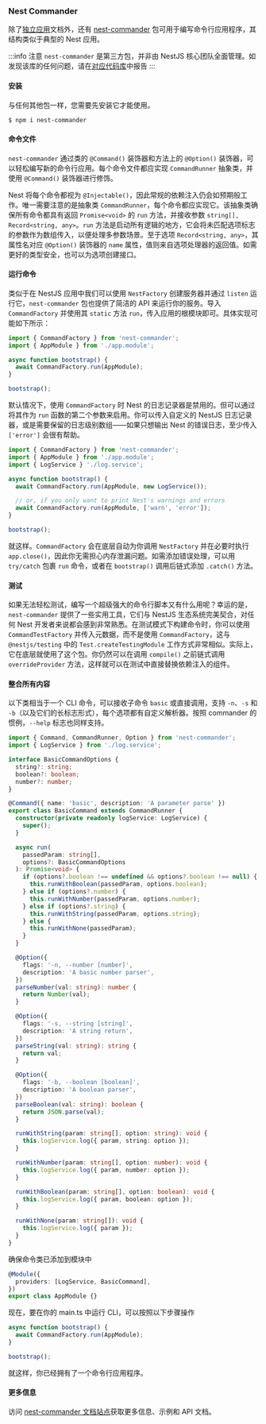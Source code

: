 ### Nest Commander

除了[独立应用](/standalone-applications)文档外，还有 [nest-commander](https://jmcdo29.github.io/nest-commander) 包可用于编写命令行应用程序，其结构类似于典型的 Nest 应用。

:::info 注意
`nest-commander` 是第三方包，并非由 NestJS 核心团队全面管理。如发现该库的任何问题，请在[对应代码库](https://github.com/jmcdo29/nest-commander/issues/new/choose)中报告
:::


#### 安装

与任何其他包一样，您需要先安装它才能使用。

```bash
$ npm i nest-commander
```

#### 命令文件

`nest-commander` 通过类的 `@Command()` 装饰器和方法上的 `@Option()` 装饰器，可以轻松编写新的命令行应用。每个命令文件都应实现 `CommandRunner` 抽象类，并使用 `@Command()` 装饰器进行修饰。

Nest 将每个命令都视为 `@Injectable()`，因此常规的依赖注入仍会如预期般工作。唯一需要注意的是抽象类 `CommandRunner`，每个命令都应实现它。该抽象类确保所有命令都具有返回 `Promise<void>` 的 `run` 方法，并接收参数 `string[], Record<string, any>`。`run` 方法是启动所有逻辑的地方，它会将未匹配选项标志的参数作为数组传入，以便处理多参数场景。至于选项 `Record<string, any>`，其属性名对应 `@Option()` 装饰器的 `name` 属性，值则来自选项处理器的返回值。如需更好的类型安全，也可以为选项创建接口。

#### 运行命令

类似于在 NestJS 应用中我们可以使用 `NestFactory` 创建服务器并通过 `listen` 运行它，`nest-commander` 包也提供了简洁的 API 来运行你的服务。导入 `CommandFactory` 并使用其 `static` 方法 `run`，传入应用的根模块即可。具体实现可能如下所示：

```ts
import { CommandFactory } from 'nest-commander';
import { AppModule } from './app.module';

async function bootstrap() {
  await CommandFactory.run(AppModule);
}

bootstrap();
```

默认情况下，使用 `CommandFactory` 时 Nest 的日志记录器是禁用的。但可以通过将其作为 `run` 函数的第二个参数来启用。你可以传入自定义的 NestJS 日志记录器，或是需要保留的日志级别数组——如果只想输出 Nest 的错误日志，至少传入 `['error']` 会很有帮助。

```ts
import { CommandFactory } from 'nest-commander';
import { AppModule } from './app.module';
import { LogService } './log.service';

async function bootstrap() {
  await CommandFactory.run(AppModule, new LogService());

  // or, if you only want to print Nest's warnings and errors
  await CommandFactory.run(AppModule, ['warn', 'error']);
}

bootstrap();
```

就这样。`CommandFactory` 会在底层自动为你调用 `NestFactory` 并在必要时执行 `app.close()`，因此你无需担心内存泄漏问题。如需添加错误处理，可以用 `try/catch` 包裹 `run` 命令，或者在 `bootstrap()` 调用后链式添加 `.catch()` 方法。

#### 测试

如果无法轻松测试，编写一个超级强大的命令行脚本又有什么用呢？幸运的是，`nest-commander` 提供了一些实用工具，它们与 NestJS 生态系统完美契合，对任何 Nest 开发者来说都会感到非常熟悉。在测试模式下构建命令时，你可以使用 `CommandTestFactory` 并传入元数据，而不是使用 `CommandFactory`，这与 `@nestjs/testing` 中的 `Test.createTestingModule` 工作方式非常相似。实际上，它在底层就使用了这个包。你仍然可以在调用 `compile()` 之前链式调用 `overrideProvider` 方法，这样就可以在测试中直接替换依赖注入的组件。

#### 整合所有内容

以下类相当于一个 CLI 命令，可以接收子命令 `basic` 或直接调用，支持 `-n`、`-s` 和 `-b`（以及它们的长标志形式），每个选项都有自定义解析器。按照 commander 的惯例，`--help` 标志也同样支持。

```ts
import { Command, CommandRunner, Option } from 'nest-commander';
import { LogService } from './log.service';

interface BasicCommandOptions {
  string?: string;
  boolean?: boolean;
  number?: number;
}

@Command({ name: 'basic', description: 'A parameter parse' })
export class BasicCommand extends CommandRunner {
  constructor(private readonly logService: LogService) {
    super();
  }

  async run(
    passedParam: string[],
    options?: BasicCommandOptions
  ): Promise<void> {
    if (options?.boolean !== undefined && options?.boolean !== null) {
      this.runWithBoolean(passedParam, options.boolean);
    } else if (options?.number) {
      this.runWithNumber(passedParam, options.number);
    } else if (options?.string) {
      this.runWithString(passedParam, options.string);
    } else {
      this.runWithNone(passedParam);
    }
  }

  @Option({
    flags: '-n, --number [number]',
    description: 'A basic number parser',
  })
  parseNumber(val: string): number {
    return Number(val);
  }

  @Option({
    flags: '-s, --string [string]',
    description: 'A string return',
  })
  parseString(val: string): string {
    return val;
  }

  @Option({
    flags: '-b, --boolean [boolean]',
    description: 'A boolean parser',
  })
  parseBoolean(val: string): boolean {
    return JSON.parse(val);
  }

  runWithString(param: string[], option: string): void {
    this.logService.log({ param, string: option });
  }

  runWithNumber(param: string[], option: number): void {
    this.logService.log({ param, number: option });
  }

  runWithBoolean(param: string[], option: boolean): void {
    this.logService.log({ param, boolean: option });
  }

  runWithNone(param: string[]): void {
    this.logService.log({ param });
  }
}
```

确保命令类已添加到模块中

```ts
@Module({
  providers: [LogService, BasicCommand],
})
export class AppModule {}
```

现在，要在你的 main.ts 中运行 CLI，可以按照以下步骤操作

```ts
async function bootstrap() {
  await CommandFactory.run(AppModule);
}

bootstrap();
```

就这样，你已经拥有了一个命令行应用程序。

#### 更多信息

访问 [nest-commander 文档站点](https://jmcdo29.github.io/nest-commander)获取更多信息、示例和 API 文档。
